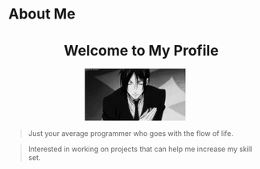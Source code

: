 # About Me

<div id="toc">
  <ul align="center">
    <summary>
      <h1> Welcome to My Profile </h1>
    </summary>
  </ul>
</div>

<p align="center">
    <img width="200" src="Welcome.gif" alt="Welcome">
</p>

> Just your average programmer who goes with the flow of life.

> Interested in working on projects that can help me increase my skill set.
